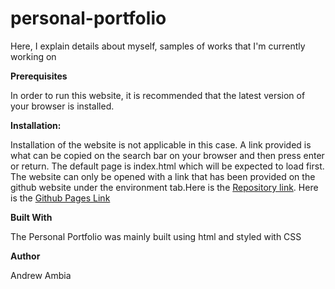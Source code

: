 # personal-portfolio
Here, I explain details about myself, samples of works that I'm currently working on


<strong>Prerequisites</strong>

In order to run this website, it is recommended that the latest version of your browser is installed. 

<strong>Installation:</strong>

Installation of the website is not applicable in this case. A link provided is what can be copied on the search bar on your
browser and then press enter or return. The default page is index.html which will be expected to load first.
The website can only be opened with a link that has been provided on the github website under the environment tab.Here is the
<a href = "https://github.com/Andrew-1000/personal-portfolio">Repository link</a>. Here is the <a href = "https://andrew-1000.github.io/personal-portfolio">Github Pages Link</a>

<strong>Built With </strong>

The Personal Portfolio was mainly built using html and styled with CSS

<strong>Author</strong>

Andrew Ambia


